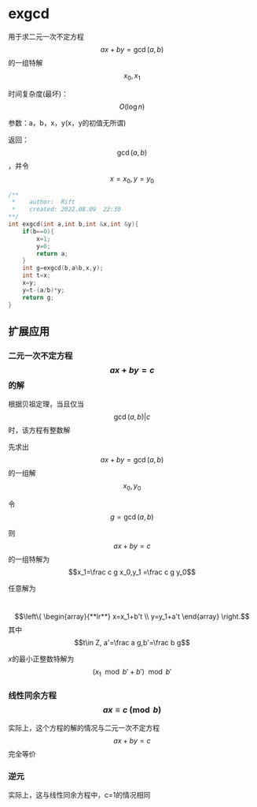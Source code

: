 # exgcd

用于求二元一次不定方程$$ax+by=\gcd(a,b)$$的一组特解$$x_0,x_1$$

时间复杂度(最坏)：$$O(\log n)$$

参数：a，b，x，y(x，y的初值无所谓)

返回：$$\gcd(a,b)$$，并令$$x=x_0,y=y_0$$

```c++
/**
 *    author:  Rift
 *    created: 2022.08.09  22:30
**/
int exgcd(int a,int b,int &x,int &y){
	if(b==0){
		x=1;
		y=0;
		return a;
	}
	int g=exgcd(b,a%b,x,y);
	int t=x;
	x=y;
	y=t-(a/b)*y;
	return g;
}
```

## 扩展应用

### 二元一次不定方程$$ax+by=c$$的解

根据贝祖定理，当且仅当$$\gcd(a,b)|c$$时，该方程有整数解

先求出$$ax+by=\gcd(a,b)$$的一组解$$x_0,y_0$$

令$$g=\gcd(a,b)$$

则$$ax+by=c$$的一组特解为$$x_1=\frac c g x_0,y_1 =\frac c g y_0$$

任意解为

​	$$\left\{  
​             \begin{array}{**lr**}  
​             x=x_1+b't   \\  
​             y=y_1+a't  
​             \end{array}  
\right.$$ 其中$$t\in Z, a'=\frac a g,b'=\frac b g$$

$x$的最小正整数特解为$$(x_1\mod b'+b')\mod b'$$

### 线性同余方程$$ax\equiv c \pmod b$$

实际上，这个方程的解的情况与二元一次不定方程$$ax+by=c$$完全等价

### 逆元

实际上，这与线性同余方程中，c=1的情况相同
